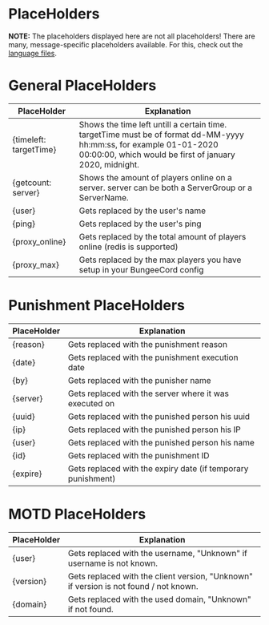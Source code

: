 # PlaceHolders

**NOTE:** The placeholders displayed here are not all placeholders! There are many, message-specific placeholders available. For this, check out the [language files](https://github.com/dieterblancke/BungeeUtilisalsX/blob/master/bungee/src/main/resources/languages/).

# General PlaceHolders
| PlaceHolder | Explanation |
| --- | --- |
| {timeleft: targetTime} | Shows the time left untill a certain time. targetTime must be of format dd-MM-yyyy hh:mm:ss, for example 01-01-2020 00:00:00, which would be first of january 2020, midnight. |
| {getcount: server} | Shows the amount of players online on a server. server can be both a ServerGroup or a ServerName. |
| {user} | Gets replaced by the user's name |
| {ping} | Gets replaced by the user's ping |
| {proxy_online} | Gets replaced by the total amount of players online (redis is supported) |
| {proxy_max} | Gets replaced by the max players you have setup in your BungeeCord config |

# Punishment PlaceHolders
| PlaceHolder | Explanation |
| --- | --- |
| {reason} | Gets replaced with the punishment reason |
| {date} | Gets replaced with the punishment execution date |
| {by} | Gets replaced with the punisher name |
| {server} | Gets replaced with the server where it was executed on |
| {uuid} | Gets replaced with the punished person his uuid |
| {ip} | Gets replaced with the punished person his IP |
| {user} | Gets replaced with the punished person his name |
| {id} | Gets replaced with the punishment ID |
| {expire} |Gets replaced with the expiry date (if temporary punishment) |

# MOTD PlaceHolders
| PlaceHolder | Explanation |
| --- | --- |
| {user} | Gets replaced with the username, "Unknown" if username is not known. |
| {version} | Gets replaced with the client version, "Unknown" if version is not found / not known. |
| {domain} | Gets replaced with the used domain, "Unknown" if not found. |